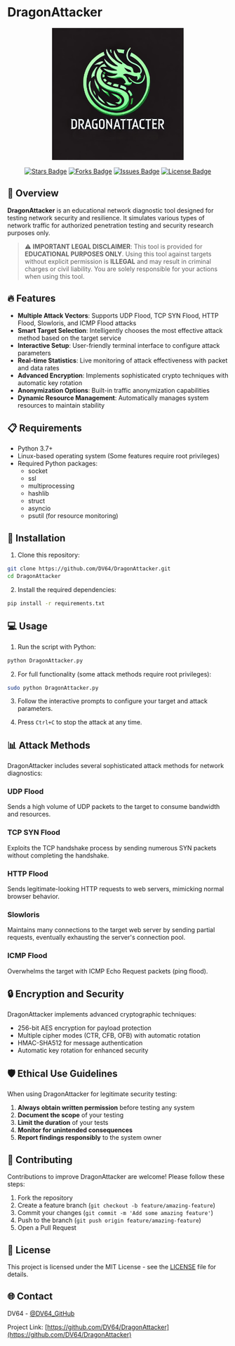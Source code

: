 # DragonAttacker

<p align="center">
  <img src="https://github.com/DV64/DragonAttacker/blob/master/another/logo.png" alt="DragonAttacker Logo" width="300"/>
</p>

<p align="center">
  <a href="https://github.com/DV64/DragonAttacker/stargazers"><img src="https://img.shields.io/github/stars/DV64/DragonAttacker" alt="Stars Badge"/></a>
  <a href="https://github.com/DV64/DragonAttacker/network/members"><img src="https://img.shields.io/github/forks/DV64/DragonAttacker" alt="Forks Badge"/></a>
  <a href="https://github.com/DV64/DragonAttacker/issues"><img src="https://img.shields.io/github/issues/DV64/DragonAttacker" alt="Issues Badge"/></a>
  <a href="https://github.com/DV64/DragonAttacker/blob/main/LICENSE"><img src="https://img.shields.io/github/license/DV64/DragonAttacker" alt="License Badge"/></a>
</p>

## 🌟 Overview

**DragonAttacker** is an educational network diagnostic tool designed for testing network security and resilience. It simulates various types of network traffic for authorized penetration testing and security research purposes only.

> ⚠️ **IMPORTANT LEGAL DISCLAIMER**: This tool is provided for **EDUCATIONAL PURPOSES ONLY**. Using this tool against targets without explicit permission is **ILLEGAL** and may result in criminal charges or civil liability. You are solely responsible for your actions when using this tool.

## 🔥 Features

- **Multiple Attack Vectors**: Supports UDP Flood, TCP SYN Flood, HTTP Flood, Slowloris, and ICMP Flood attacks
- **Smart Target Selection**: Intelligently chooses the most effective attack method based on the target service
- **Interactive Setup**: User-friendly terminal interface to configure attack parameters
- **Real-time Statistics**: Live monitoring of attack effectiveness with packet and data rates
- **Advanced Encryption**: Implements sophisticated crypto techniques with automatic key rotation
- **Anonymization Options**: Built-in traffic anonymization capabilities
- **Dynamic Resource Management**: Automatically manages system resources to maintain stability

## 📋 Requirements

- Python 3.7+
- Linux-based operating system (Some features require root privileges)
- Required Python packages:
  - socket
  - ssl
  - multiprocessing
  - hashlib
  - struct
  - asyncio
  - psutil (for resource monitoring)

## 🚀 Installation

1. Clone this repository:
```bash
git clone https://github.com/DV64/DragonAttacker.git
cd DragonAttacker
```

2. Install the required dependencies:
```bash
pip install -r requirements.txt
```

## 💻 Usage

1. Run the script with Python:
```bash
python DragonAttacker.py
```

2. For full functionality (some attack methods require root privileges):
```bash
sudo python DragonAttacker.py
```

3. Follow the interactive prompts to configure your target and attack parameters.

4. Press `Ctrl+C` to stop the attack at any time.

## 📊 Attack Methods

DragonAttacker includes several sophisticated attack methods for network diagnostics:

### UDP Flood
Sends a high volume of UDP packets to the target to consume bandwidth and resources.

### TCP SYN Flood
Exploits the TCP handshake process by sending numerous SYN packets without completing the handshake.

### HTTP Flood
Sends legitimate-looking HTTP requests to web servers, mimicking normal browser behavior.

### Slowloris
Maintains many connections to the target web server by sending partial requests, eventually exhausting the server's connection pool.

### ICMP Flood
Overwhelms the target with ICMP Echo Request packets (ping flood).

## 🔒 Encryption and Security

DragonAttacker implements advanced cryptographic techniques:

- 256-bit AES encryption for payload protection
- Multiple cipher modes (CTR, CFB, OFB) with automatic rotation
- HMAC-SHA512 for message authentication
- Automatic key rotation for enhanced security

## 🛡️ Ethical Use Guidelines

When using DragonAttacker for legitimate security testing:

1. **Always obtain written permission** before testing any system
2. **Document the scope** of your testing
3. **Limit the duration** of your tests
4. **Monitor for unintended consequences**
5. **Report findings responsibly** to the system owner

## 🤝 Contributing

Contributions to improve DragonAttacker are welcome! Please follow these steps:

1. Fork the repository
2. Create a feature branch (`git checkout -b feature/amazing-feature`)
3. Commit your changes (`git commit -m 'Add some amazing feature'`)
4. Push to the branch (`git push origin feature/amazing-feature`)
5. Open a Pull Request

## 📜 License

This project is licensed under the MIT License - see the [LICENSE](LICENSE) file for details.

## 🌐 Contact

DV64 - [@DV64_GitHub](https://github.com/DV64)

Project Link: [https://github.com/DV64/DragonAttacker](https://github.com/DV64/DragonAttacker)
